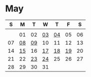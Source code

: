 # May

| S | M | T | W | T | F | S |
|---|---|---|---|---|---|---|
|   |   |   |   |   |   |   |
|   | 01 | 02 | [03](03.md) | [04](04.md) | 05 | 06 |
| 07 | [08](08.md) | [09](09.md) | 10 | 11 | 12 | 13 |
| 14 | [15](15.md) | 16 | [17](17.md) | [18](18.md) | [19](19.md) | 20 |
| 21 | 22 | [23](23.md) | [24](24.md) | 25 | 26 | 27 |
| 28 | 29 | 30 | 31 |    |    |    |